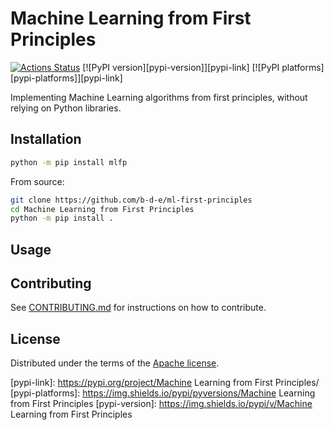 # Machine Learning from First Principles

[![Actions Status][actions-badge]][actions-link]
[![PyPI version][pypi-version]][pypi-link]
[![PyPI platforms][pypi-platforms]][pypi-link]

Implementing Machine Learning algorithms from first principles, without relying on Python libraries. 

## Installation

```bash
python -m pip install mlfp
```

From source:
```bash
git clone https://github.com/b-d-e/ml-first-principles
cd Machine Learning from First Principles
python -m pip install .
```

## Usage


## Contributing

See [CONTRIBUTING.md](CONTRIBUTING.md) for instructions on how to contribute.

## License

Distributed under the terms of the [Apache license](LICENSE).


<!-- prettier-ignore-start -->
[actions-badge]:            https://github.com/b-d-e/ml-first-principles/workflows/CI/badge.svg
[actions-link]:             https://github.com/b-d-e/ml-first-principles/actions
[pypi-link]:                https://pypi.org/project/Machine Learning from First Principles/
[pypi-platforms]:           https://img.shields.io/pypi/pyversions/Machine Learning from First Principles
[pypi-version]:             https://img.shields.io/pypi/v/Machine Learning from First Principles
<!-- prettier-ignore-end -->
